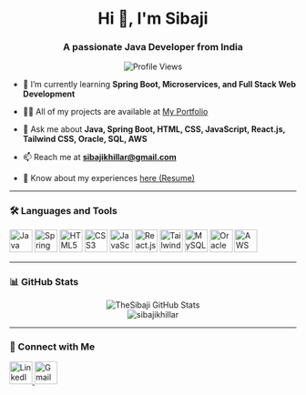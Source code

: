 <h1 align="center">Hi 👋, I'm Sibaji</h1>
<h3 align="center">A passionate Java Developer from India</h3>

<p align="center">
  <img src="https://komarev.com/ghpvc/?username=TheSibaji&label=Profile%20views&color=0e75b6&style=flat" alt="Profile Views" />
</p>

- 🌱 I’m currently learning **Spring Boot, Microservices, and Full Stack Web Development**

- 👨‍💻 All of my projects are available at [My Portfolio](https://thesibaji.github.io/Sibaji_Khillar/)

- 💬 Ask me about **Java, Spring Boot, HTML, CSS, JavaScript, React.js, Tailwind CSS, Oracle, SQL, AWS**

- 📫 Reach me at **sibajikhillar@gmail.com**

- 📄 Know about my experiences [here (Resume)](https://drive.google.com/file/d/17aE4ptFHeedFWAl_M5AoyJTumI9sIR38/view?usp=sharing)

---

### 🛠️ Languages and Tools

<p align="left">
  <img src="https://cdn.jsdelivr.net/gh/devicons/devicon/icons/java/java-original.svg" width="40" height="40" alt="Java"/>
  <img src="https://cdn.jsdelivr.net/gh/devicons/devicon/icons/spring/spring-original.svg" width="40" height="40" alt="Spring Boot"/>
  <img src="https://cdn.jsdelivr.net/gh/devicons/devicon/icons/html5/html5-original.svg" width="40" height="40" alt="HTML5"/>
  <img src="https://cdn.jsdelivr.net/gh/devicons/devicon/icons/css3/css3-original.svg" width="40" height="40" alt="CSS3"/>
  <img src="https://cdn.jsdelivr.net/gh/devicons/devicon/icons/javascript/javascript-original.svg" width="40" height="40" alt="JavaScript"/>
  <img src="https://cdn.jsdelivr.net/gh/devicons/devicon/icons/react/react-original.svg" width="40" height="40" alt="React.js"/>
  <img src="https://www.vectorlogo.zone/logos/tailwindcss/tailwindcss-icon.svg" width="40" height="40" alt="Tailwind CSS"/>
  <img src="https://cdn.jsdelivr.net/gh/devicons/devicon/icons/mysql/mysql-original.svg" width="40" height="40" alt="MySQL"/>
  <img src="https://www.vectorlogo.zone/logos/oracle/oracle-icon.svg" width="40" height="40" alt="Oracle"/>
  <img src="https://cdn.jsdelivr.net/gh/devicons/devicon/icons/amazonwebservices/amazonwebservices-original-wordmark.svg" width="40" height="40" alt="AWS"/>
</p>

---

### 📊 GitHub Stats

<p align="center">
  <img src="https://github-readme-stats.vercel.app/api?username=TheSibaji&show_icons=true&theme=default&locale=en" alt="TheSibaji GitHub Stats" />
  <br/>
  <img src="https://github-readme-streak-stats.herokuapp.com/?user=TheSibaji" alt="sibajikhillar" />
</p>

---

### 🔗 Connect with Me

<p align="left">
  <!-- LinkedIn -->
  <a href="https://linkedin.com/in/sibajikhillar" target="_blank">
    <img src="https://cdn.jsdelivr.net/gh/devicons/devicon/icons/linkedin/linkedin-original.svg" alt="LinkedIn" width="40" height="40"/>
  </a>

  <!-- Gmail -->
  <a href="mailto:sibajikhillar@gmail.com" target="_blank">
    <img src="https://upload.wikimedia.org/wikipedia/commons/7/7e/Gmail_icon_(2020).svg" alt="Gmail" width="40" height="40"/>
  </a>
</p>
